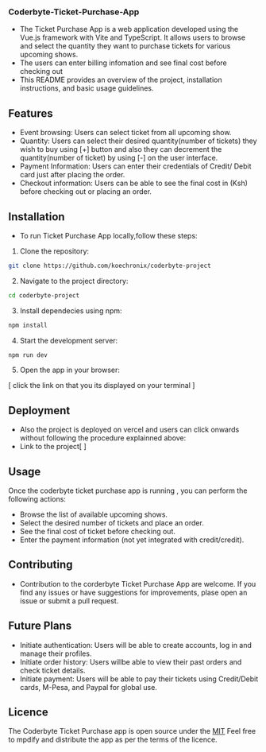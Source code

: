 ### Coderbyte-Ticket-Purchase-App

- The Ticket Purchase App is a web application developed using the Vue.js framework with Vite and TypeScript. It allows users to browse and select the quantity they want to purchase tickets for various upcoming shows.
- The users can enter billing infomation and see final cost before checking out
- This README provides an overview of the project, installation instructions, and basic usage guidelines.

## Features

- Event browsing: Users can select ticket from all upcoming show.
- Quantity: Users can select their desired quantity(number of tickets) they wish to buy using [+]     button and also they can decrement the quantity(number of ticket) by using [-] on the user interface.
- Payment Information: Users can enter their credentials of Credit/ Debit card just after placing the order.
- Checkout information: Users can be able to see the final cost in (Ksh) before checking out or placing an order.

## Installation 

- To run Ticket Purchase App locally,follow these steps:

1. Clone the repository:

```bash
git clone https://github.com/koechronix/coderbyte-project

```

2. Navigate to the project directory:

```bash
cd coderbyte-project
```

3. Install dependecies using npm:

```bash
npm install
```

4. Start the development server:

```bash
npm run dev
```

5. Open the app in your browser:

[ click the link on that you its displayed on your terminal ]

## Deployment

- Also the project is deployed on vercel and users can click onwards without following the procedure explainned above:
- Link to the project[ ]

## Usage

Once the coderbyte ticket purchase app is running , you can perform the following actions:

- Browse the list of available upcoming shows.
- Select the desired number of tickets and place an order.
- See the final cost of ticket before checking out.
- Enter the payment information (not yet integrated with credit/credit).

 ## Contributing
- Contribution to the corderbyte Ticket Purchase App are welcome. If you find any issues or have suggestions for improvements, plase open an issue or submit a pull request.

## Future Plans
- Initiate authentication: Users will be able to create accounts, log in and manage their profiles.
- Initiate order history: Users willbe able to view their past orders and check ticket details.
- Initiate payment: Users will be able to pay their tickets using Credit/Debit cards, M-Pesa, and Paypal for global use.

## Licence 
The Coderbyte Ticket Purchase app is open source under the 
[MIT](https://choosealicense.com/licenses/mit/)
Feel free to mpdify and distribute the app as per the terms of the licence.